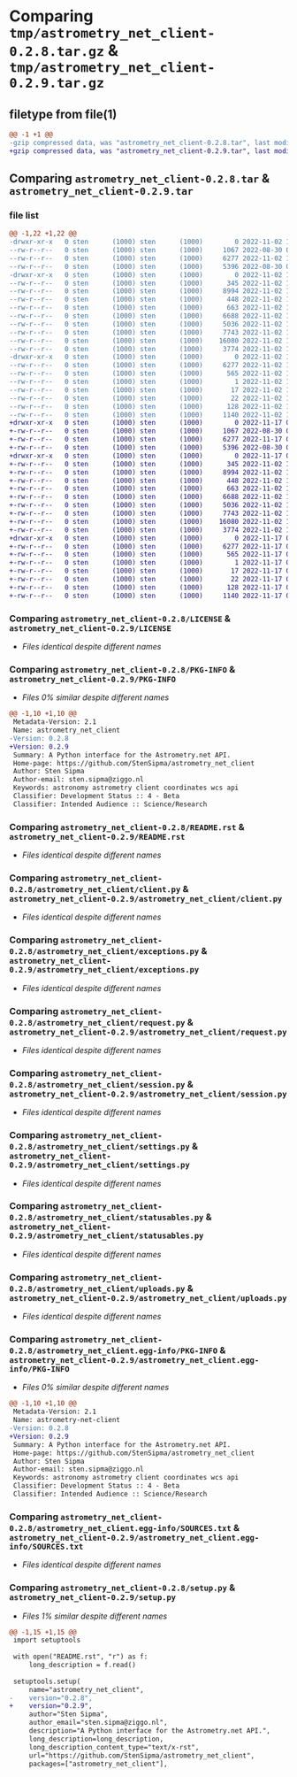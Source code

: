 # Comparing `tmp/astrometry_net_client-0.2.8.tar.gz` & `tmp/astrometry_net_client-0.2.9.tar.gz`

## filetype from file(1)

```diff
@@ -1 +1 @@
-gzip compressed data, was "astrometry_net_client-0.2.8.tar", last modified: Wed Nov  2 19:12:39 2022, max compression
+gzip compressed data, was "astrometry_net_client-0.2.9.tar", last modified: Thu Nov 17 08:24:29 2022, max compression
```

## Comparing `astrometry_net_client-0.2.8.tar` & `astrometry_net_client-0.2.9.tar`

### file list

```diff
@@ -1,22 +1,22 @@
-drwxr-xr-x   0 sten      (1000) sten      (1000)        0 2022-11-02 19:12:39.189401 astrometry_net_client-0.2.8/
--rw-r--r--   0 sten      (1000) sten      (1000)     1067 2022-08-30 07:13:54.000000 astrometry_net_client-0.2.8/LICENSE
--rw-r--r--   0 sten      (1000) sten      (1000)     6277 2022-11-02 19:12:39.189401 astrometry_net_client-0.2.8/PKG-INFO
--rw-r--r--   0 sten      (1000) sten      (1000)     5396 2022-08-30 09:48:22.000000 astrometry_net_client-0.2.8/README.rst
-drwxr-xr-x   0 sten      (1000) sten      (1000)        0 2022-11-02 19:12:39.189401 astrometry_net_client-0.2.8/astrometry_net_client/
--rw-r--r--   0 sten      (1000) sten      (1000)      345 2022-11-02 18:32:15.000000 astrometry_net_client-0.2.8/astrometry_net_client/__init__.py
--rw-r--r--   0 sten      (1000) sten      (1000)     8994 2022-11-02 18:34:56.000000 astrometry_net_client-0.2.8/astrometry_net_client/client.py
--rw-r--r--   0 sten      (1000) sten      (1000)      448 2022-11-02 18:32:11.000000 astrometry_net_client-0.2.8/astrometry_net_client/config.py
--rw-r--r--   0 sten      (1000) sten      (1000)      663 2022-11-02 18:32:13.000000 astrometry_net_client-0.2.8/astrometry_net_client/exceptions.py
--rw-r--r--   0 sten      (1000) sten      (1000)     6688 2022-11-02 19:09:33.000000 astrometry_net_client-0.2.8/astrometry_net_client/request.py
--rw-r--r--   0 sten      (1000) sten      (1000)     5036 2022-11-02 18:32:23.000000 astrometry_net_client-0.2.8/astrometry_net_client/session.py
--rw-r--r--   0 sten      (1000) sten      (1000)     7743 2022-11-02 18:34:56.000000 astrometry_net_client-0.2.8/astrometry_net_client/settings.py
--rw-r--r--   0 sten      (1000) sten      (1000)    16080 2022-11-02 18:34:56.000000 astrometry_net_client-0.2.8/astrometry_net_client/statusables.py
--rw-r--r--   0 sten      (1000) sten      (1000)     3774 2022-11-02 18:32:30.000000 astrometry_net_client-0.2.8/astrometry_net_client/uploads.py
-drwxr-xr-x   0 sten      (1000) sten      (1000)        0 2022-11-02 19:12:39.189401 astrometry_net_client-0.2.8/astrometry_net_client.egg-info/
--rw-r--r--   0 sten      (1000) sten      (1000)     6277 2022-11-02 19:12:39.000000 astrometry_net_client-0.2.8/astrometry_net_client.egg-info/PKG-INFO
--rw-r--r--   0 sten      (1000) sten      (1000)      565 2022-11-02 19:12:39.000000 astrometry_net_client-0.2.8/astrometry_net_client.egg-info/SOURCES.txt
--rw-r--r--   0 sten      (1000) sten      (1000)        1 2022-11-02 19:12:39.000000 astrometry_net_client-0.2.8/astrometry_net_client.egg-info/dependency_links.txt
--rw-r--r--   0 sten      (1000) sten      (1000)       17 2022-11-02 19:12:39.000000 astrometry_net_client-0.2.8/astrometry_net_client.egg-info/requires.txt
--rw-r--r--   0 sten      (1000) sten      (1000)       22 2022-11-02 19:12:39.000000 astrometry_net_client-0.2.8/astrometry_net_client.egg-info/top_level.txt
--rw-r--r--   0 sten      (1000) sten      (1000)      128 2022-11-02 19:12:39.192734 astrometry_net_client-0.2.8/setup.cfg
--rw-r--r--   0 sten      (1000) sten      (1000)     1140 2022-11-02 19:12:03.000000 astrometry_net_client-0.2.8/setup.py
+drwxr-xr-x   0 sten      (1000) sten      (1000)        0 2022-11-17 08:24:29.592383 astrometry_net_client-0.2.9/
+-rw-r--r--   0 sten      (1000) sten      (1000)     1067 2022-08-30 07:13:54.000000 astrometry_net_client-0.2.9/LICENSE
+-rw-r--r--   0 sten      (1000) sten      (1000)     6277 2022-11-17 08:24:29.592383 astrometry_net_client-0.2.9/PKG-INFO
+-rw-r--r--   0 sten      (1000) sten      (1000)     5396 2022-08-30 09:48:22.000000 astrometry_net_client-0.2.9/README.rst
+drwxr-xr-x   0 sten      (1000) sten      (1000)        0 2022-11-17 08:24:29.592383 astrometry_net_client-0.2.9/astrometry_net_client/
+-rw-r--r--   0 sten      (1000) sten      (1000)      345 2022-11-02 18:32:15.000000 astrometry_net_client-0.2.9/astrometry_net_client/__init__.py
+-rw-r--r--   0 sten      (1000) sten      (1000)     8994 2022-11-02 18:34:56.000000 astrometry_net_client-0.2.9/astrometry_net_client/client.py
+-rw-r--r--   0 sten      (1000) sten      (1000)      448 2022-11-02 18:32:11.000000 astrometry_net_client-0.2.9/astrometry_net_client/config.py
+-rw-r--r--   0 sten      (1000) sten      (1000)      663 2022-11-02 18:32:13.000000 astrometry_net_client-0.2.9/astrometry_net_client/exceptions.py
+-rw-r--r--   0 sten      (1000) sten      (1000)     6688 2022-11-02 19:09:33.000000 astrometry_net_client-0.2.9/astrometry_net_client/request.py
+-rw-r--r--   0 sten      (1000) sten      (1000)     5036 2022-11-02 18:32:23.000000 astrometry_net_client-0.2.9/astrometry_net_client/session.py
+-rw-r--r--   0 sten      (1000) sten      (1000)     7743 2022-11-02 18:34:56.000000 astrometry_net_client-0.2.9/astrometry_net_client/settings.py
+-rw-r--r--   0 sten      (1000) sten      (1000)    16080 2022-11-02 18:34:56.000000 astrometry_net_client-0.2.9/astrometry_net_client/statusables.py
+-rw-r--r--   0 sten      (1000) sten      (1000)     3774 2022-11-02 18:32:30.000000 astrometry_net_client-0.2.9/astrometry_net_client/uploads.py
+drwxr-xr-x   0 sten      (1000) sten      (1000)        0 2022-11-17 08:24:29.592383 astrometry_net_client-0.2.9/astrometry_net_client.egg-info/
+-rw-r--r--   0 sten      (1000) sten      (1000)     6277 2022-11-17 08:24:29.000000 astrometry_net_client-0.2.9/astrometry_net_client.egg-info/PKG-INFO
+-rw-r--r--   0 sten      (1000) sten      (1000)      565 2022-11-17 08:24:29.000000 astrometry_net_client-0.2.9/astrometry_net_client.egg-info/SOURCES.txt
+-rw-r--r--   0 sten      (1000) sten      (1000)        1 2022-11-17 08:24:29.000000 astrometry_net_client-0.2.9/astrometry_net_client.egg-info/dependency_links.txt
+-rw-r--r--   0 sten      (1000) sten      (1000)       17 2022-11-17 08:24:29.000000 astrometry_net_client-0.2.9/astrometry_net_client.egg-info/requires.txt
+-rw-r--r--   0 sten      (1000) sten      (1000)       22 2022-11-17 08:24:29.000000 astrometry_net_client-0.2.9/astrometry_net_client.egg-info/top_level.txt
+-rw-r--r--   0 sten      (1000) sten      (1000)      128 2022-11-17 08:24:29.592383 astrometry_net_client-0.2.9/setup.cfg
+-rw-r--r--   0 sten      (1000) sten      (1000)     1140 2022-11-17 08:17:40.000000 astrometry_net_client-0.2.9/setup.py
```

### Comparing `astrometry_net_client-0.2.8/LICENSE` & `astrometry_net_client-0.2.9/LICENSE`

 * *Files identical despite different names*

### Comparing `astrometry_net_client-0.2.8/PKG-INFO` & `astrometry_net_client-0.2.9/PKG-INFO`

 * *Files 0% similar despite different names*

```diff
@@ -1,10 +1,10 @@
 Metadata-Version: 2.1
 Name: astrometry_net_client
-Version: 0.2.8
+Version: 0.2.9
 Summary: A Python interface for the Astrometry.net API.
 Home-page: https://github.com/StenSipma/astrometry_net_client
 Author: Sten Sipma
 Author-email: sten.sipma@ziggo.nl
 Keywords: astronomy astrometry client coordinates wcs api
 Classifier: Development Status :: 4 - Beta
 Classifier: Intended Audience :: Science/Research
```

### Comparing `astrometry_net_client-0.2.8/README.rst` & `astrometry_net_client-0.2.9/README.rst`

 * *Files identical despite different names*

### Comparing `astrometry_net_client-0.2.8/astrometry_net_client/client.py` & `astrometry_net_client-0.2.9/astrometry_net_client/client.py`

 * *Files identical despite different names*

### Comparing `astrometry_net_client-0.2.8/astrometry_net_client/exceptions.py` & `astrometry_net_client-0.2.9/astrometry_net_client/exceptions.py`

 * *Files identical despite different names*

### Comparing `astrometry_net_client-0.2.8/astrometry_net_client/request.py` & `astrometry_net_client-0.2.9/astrometry_net_client/request.py`

 * *Files identical despite different names*

### Comparing `astrometry_net_client-0.2.8/astrometry_net_client/session.py` & `astrometry_net_client-0.2.9/astrometry_net_client/session.py`

 * *Files identical despite different names*

### Comparing `astrometry_net_client-0.2.8/astrometry_net_client/settings.py` & `astrometry_net_client-0.2.9/astrometry_net_client/settings.py`

 * *Files identical despite different names*

### Comparing `astrometry_net_client-0.2.8/astrometry_net_client/statusables.py` & `astrometry_net_client-0.2.9/astrometry_net_client/statusables.py`

 * *Files identical despite different names*

### Comparing `astrometry_net_client-0.2.8/astrometry_net_client/uploads.py` & `astrometry_net_client-0.2.9/astrometry_net_client/uploads.py`

 * *Files identical despite different names*

### Comparing `astrometry_net_client-0.2.8/astrometry_net_client.egg-info/PKG-INFO` & `astrometry_net_client-0.2.9/astrometry_net_client.egg-info/PKG-INFO`

 * *Files 0% similar despite different names*

```diff
@@ -1,10 +1,10 @@
 Metadata-Version: 2.1
 Name: astrometry-net-client
-Version: 0.2.8
+Version: 0.2.9
 Summary: A Python interface for the Astrometry.net API.
 Home-page: https://github.com/StenSipma/astrometry_net_client
 Author: Sten Sipma
 Author-email: sten.sipma@ziggo.nl
 Keywords: astronomy astrometry client coordinates wcs api
 Classifier: Development Status :: 4 - Beta
 Classifier: Intended Audience :: Science/Research
```

### Comparing `astrometry_net_client-0.2.8/astrometry_net_client.egg-info/SOURCES.txt` & `astrometry_net_client-0.2.9/astrometry_net_client.egg-info/SOURCES.txt`

 * *Files identical despite different names*

### Comparing `astrometry_net_client-0.2.8/setup.py` & `astrometry_net_client-0.2.9/setup.py`

 * *Files 1% similar despite different names*

```diff
@@ -1,15 +1,15 @@
 import setuptools
 
 with open("README.rst", "r") as f:
     long_description = f.read()
 
 setuptools.setup(
     name="astrometry_net_client",
-    version="0.2.8",
+    version="0.2.9",
     author="Sten Sipma",
     author_email="sten.sipma@ziggo.nl",
     description="A Python interface for the Astrometry.net API.",
     long_description=long_description,
     long_description_content_type="text/x-rst",
     url="https://github.com/StenSipma/astrometry_net_client",
     packages=["astrometry_net_client"],
```

